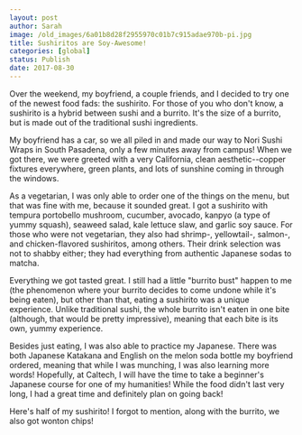 ```yaml
---
layout: post
author: Sarah
image: /old_images/6a01b8d28f2955970c01b7c915adae970b-pi.jpg
title: Sushiritos are Soy-Awesome!
categories: [global]
status: Publish
date: 2017-08-30
---
```


Over the weekend, my boyfriend, a couple friends, and I decided to try one of the newest food fads: the sushirito. For those of you who don't know, a sushirito is a hybrid between sushi and a burrito. It's the size of a burrito, but is made out of the traditional sushi ingredients.

My boyfriend has a car, so we all piled in and made our way to Nori Sushi Wraps in South Pasadena, only a few minutes away from campus! When we got there, we were greeted with a very California, clean aesthetic--copper fixtures everywhere, green plants, and lots of sunshine coming in through the windows.

As a vegetarian, I was only able to order one of the things on the menu, but that was fine with me, because it sounded great. I got a sushirito with tempura portobello mushroom, cucumber, avocado, kanpyo (a type of yummy squash), seaweed salad, kale lettuce slaw, and garlic soy sauce. For those who were not vegetarian, they also had shrimp-, yellowtail-, salmon-, and chicken-flavored sushiritos, among others. Their drink selection was not to shabby either; they had everything from authentic Japanese sodas to matcha.

Everything we got tasted great. I still had a little "burrito bust" happen to me (the phenomenon where your burrito decides to come undone while it's being eaten), but other than that, eating a sushirito was a unique experience. Unlike traditional sushi, the whole burrito isn't eaten in one bite (although, that would be pretty impressive), meaning that each bite is its own, yummy experience.

Besides just eating, I was also able to practice my Japanese. There was both Japanese Katakana and English on the melon soda bottle my boyfriend ordered, meaning that while I was munching, I was also learning more words! Hopefully, at Caltech, I will have the time to take a beginner's Japanese course for one of my humanities!
While the food didn't last very long, I had a great time and definitely plan on going back!

Here's half of my sushirito! I forgot to mention, along with the burrito, we also got wonton chips!

